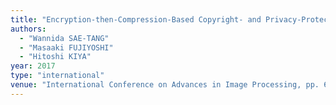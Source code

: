 ```yaml
---
title: "Encryption-then-Compression-Based Copyright- and Privacy-Protected Image Trading System"
authors:
  - "Wannida SAE-TANG"
  - "Masaaki FUJIYOSHI"
  - "Hitoshi KIYA"
year: 2017
type: "international"
venue: "International Conference on Advances in Image Processing, pp. 66-71, Bangkok, Thailand, 2017-08-26."
---
```

